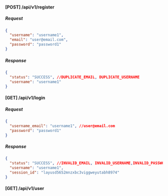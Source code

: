 
#### [POST] /api/v1/register
##### Request
```json
{
  "username": "username1",
  "email": "user@email.com",
  "password": "password1"
}
```
##### Response
```json
{
  "status": "SUCCESS", //DUPLICATE_EMAIL, DUPLICATE_USERNAME
  "username": "username1"
}
```

#### [GET] /api/v1/login
##### Request
```json
{
  "username_email": "username1", //user@email.com
  "password": "password1"
}
```
##### Response
```json
{
  "status": "SUCCESS", //INVALID_EMAIL, INVALID_USERNAME,INVALID_PASSWORD
  "username": "username1",
  "session_id": "layusd5652mnzxbc3viggweyutabh8974"
}
```
#### [GET] /api/v1/user
